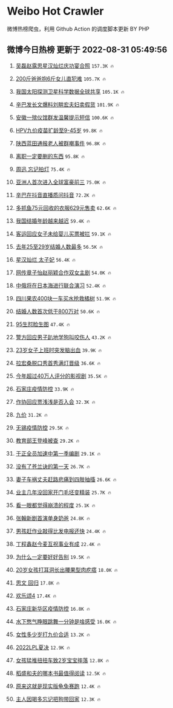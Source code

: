 # Weibo Hot Crawler 



微博热榜爬虫，利用 Github Action 的调度脚本更新 BY PHP 


## 微博今日热榜 更新于 2022-08-31 05:49:56 
1. [吴磊赵露思星汉灿烂庆功宴合照](https://s.weibo.com/weibo?q=%23%E5%90%B4%E7%A3%8A%E8%B5%B5%E9%9C%B2%E6%80%9D%E6%98%9F%E6%B1%89%E7%81%BF%E7%83%82%E5%BA%86%E5%8A%9F%E5%AE%B4%E5%90%88%E7%85%A7%23&Refer=top) `157.3K 🔥` 

1. [200斤爸爸抱6斤女儿直犯难](https://s.weibo.com/weibo?q=%23200%E6%96%A4%E7%88%B8%E7%88%B8%E6%8A%B16%E6%96%A4%E5%A5%B3%E5%84%BF%E7%9B%B4%E7%8A%AF%E9%9A%BE%23&Refer=top) `105.7K 🔥` 

1. [我国太阳探测卫星科学数据全球共享](https://s.weibo.com/weibo?q=%23%E6%88%91%E5%9B%BD%E5%A4%AA%E9%98%B3%E6%8E%A2%E6%B5%8B%E5%8D%AB%E6%98%9F%E7%A7%91%E5%AD%A6%E6%95%B0%E6%8D%AE%E5%85%A8%E7%90%83%E5%85%B1%E4%BA%AB%23&Refer=top) `105.1K 🔥` 

1. [辛巴发长文爆料刘畊宏夫妇卖假货](https://s.weibo.com/weibo?q=%23%E8%BE%9B%E5%B7%B4%E5%8F%91%E9%95%BF%E6%96%87%E7%88%86%E6%96%99%E5%88%98%E7%95%8A%E5%AE%8F%E5%A4%AB%E5%A6%87%E5%8D%96%E5%81%87%E8%B4%A7%23&Refer=top) `101.9K 🔥` 

1. [安徽一殡仪馆群发温馨提示短信](https://s.weibo.com/weibo?q=%23%E5%AE%89%E5%BE%BD%E4%B8%80%E6%AE%A1%E4%BB%AA%E9%A6%86%E7%BE%A4%E5%8F%91%E6%B8%A9%E9%A6%A8%E6%8F%90%E7%A4%BA%E7%9F%AD%E4%BF%A1%23&Refer=top) `100.6K 🔥` 

1. [HPV九价疫苗扩龄至9-45岁](https://s.weibo.com/weibo?q=%23HPV%E4%B9%9D%E4%BB%B7%E7%96%AB%E8%8B%97%E6%89%A9%E9%BE%84%E8%87%B39-45%E5%B2%81%23&Refer=top) `99.8K 🔥` 

1. [陕西蓝田通报老人被群嘲事件](https://s.weibo.com/weibo?q=%23%E9%99%95%E8%A5%BF%E8%93%9D%E7%94%B0%E9%80%9A%E6%8A%A5%E8%80%81%E4%BA%BA%E8%A2%AB%E7%BE%A4%E5%98%B2%E4%BA%8B%E4%BB%B6%23&Refer=top) `96.8K 🔥` 

1. [离职一定要删的东西](https://s.weibo.com/weibo?q=%23%E7%A6%BB%E8%81%8C%E4%B8%80%E5%AE%9A%E8%A6%81%E5%88%A0%E7%9A%84%E4%B8%9C%E8%A5%BF%23&Refer=top) `95.8K 🔥` 

1. [周迅 忘记拍灯](https://s.weibo.com/weibo?q=%E5%91%A8%E8%BF%85%20%E5%BF%98%E8%AE%B0%E6%8B%8D%E7%81%AF&Refer=top) `75.4K 🔥` 

1. [亚洲人首次进入全球富豪前三](https://s.weibo.com/weibo?q=%23%E4%BA%9A%E6%B4%B2%E4%BA%BA%E9%A6%96%E6%AC%A1%E8%BF%9B%E5%85%A5%E5%85%A8%E7%90%83%E5%AF%8C%E8%B1%AA%E5%89%8D%E4%B8%89%23&Refer=top) `75.0K 🔥` 

1. [辛巴在抖音直播质问抖音](https://s.weibo.com/weibo?q=%23%E8%BE%9B%E5%B7%B4%E5%9C%A8%E6%8A%96%E9%9F%B3%E7%9B%B4%E6%92%AD%E8%B4%A8%E9%97%AE%E6%8A%96%E9%9F%B3%23&Refer=top) `72.2K 🔥` 

1. [多抓鱼75元回收的衣服629元售卖](https://s.weibo.com/weibo?q=%23%E5%A4%9A%E6%8A%93%E9%B1%BC75%E5%85%83%E5%9B%9E%E6%94%B6%E7%9A%84%E8%A1%A3%E6%9C%8D629%E5%85%83%E5%94%AE%E5%8D%96%23&Refer=top) `62.6K 🔥` 

1. [我国结婚年龄越来越迟](https://s.weibo.com/weibo?q=%23%E6%88%91%E5%9B%BD%E7%BB%93%E5%A9%9A%E5%B9%B4%E9%BE%84%E8%B6%8A%E6%9D%A5%E8%B6%8A%E8%BF%9F%23&Refer=top) `59.4K 🔥` 

1. [客运回应女子未给婴儿买票被拦](https://s.weibo.com/weibo?q=%23%E5%AE%A2%E8%BF%90%E5%9B%9E%E5%BA%94%E5%A5%B3%E5%AD%90%E6%9C%AA%E7%BB%99%E5%A9%B4%E5%84%BF%E4%B9%B0%E7%A5%A8%E8%A2%AB%E6%8B%A6%23&Refer=top) `59.1K 🔥` 

1. [去年25至29岁结婚人数最多](https://s.weibo.com/weibo?q=%23%E5%8E%BB%E5%B9%B425%E8%87%B329%E5%B2%81%E7%BB%93%E5%A9%9A%E4%BA%BA%E6%95%B0%E6%9C%80%E5%A4%9A%23&Refer=top) `56.5K 🔥` 

1. [星汉灿烂 太子妃](https://s.weibo.com/weibo?q=%E6%98%9F%E6%B1%89%E7%81%BF%E7%83%82%20%E5%A4%AA%E5%AD%90%E5%A6%83&Refer=top) `56.4K 🔥` 

1. [网传章子怡赵丽颖合作双女主剧](https://s.weibo.com/weibo?q=%23%E7%BD%91%E4%BC%A0%E7%AB%A0%E5%AD%90%E6%80%A1%E8%B5%B5%E4%B8%BD%E9%A2%96%E5%90%88%E4%BD%9C%E5%8F%8C%E5%A5%B3%E4%B8%BB%E5%89%A7%23&Refer=top) `54.0K 🔥` 

1. [中俄将在日本海进行联合演习](https://s.weibo.com/weibo?q=%23%E4%B8%AD%E4%BF%84%E5%B0%86%E5%9C%A8%E6%97%A5%E6%9C%AC%E6%B5%B7%E8%BF%9B%E8%A1%8C%E8%81%94%E5%90%88%E6%BC%94%E4%B9%A0%23&Refer=top) `52.4K 🔥` 

1. [四川果农400块一车买水抢救橘树](https://s.weibo.com/weibo?q=%23%E5%9B%9B%E5%B7%9D%E6%9E%9C%E5%86%9C400%E5%9D%97%E4%B8%80%E8%BD%A6%E4%B9%B0%E6%B0%B4%E6%8A%A2%E6%95%91%E6%A9%98%E6%A0%91%23&Refer=top) `51.9K 🔥` 

1. [结婚人数首次低于800万对](https://s.weibo.com/weibo?q=%23%E7%BB%93%E5%A9%9A%E4%BA%BA%E6%95%B0%E9%A6%96%E6%AC%A1%E4%BD%8E%E4%BA%8E800%E4%B8%87%E5%AF%B9%23&Refer=top) `50.6K 🔥` 

1. [95生怼脸生图](https://s.weibo.com/weibo?q=%2395%E7%94%9F%E6%80%BC%E8%84%B8%E7%94%9F%E5%9B%BE%23&Refer=top) `47.4K 🔥` 

1. [警方回应男子趴地学狗叫咬伤人](https://s.weibo.com/weibo?q=%23%E8%AD%A6%E6%96%B9%E5%9B%9E%E5%BA%94%E7%94%B7%E5%AD%90%E8%B6%B4%E5%9C%B0%E5%AD%A6%E7%8B%97%E5%8F%AB%E5%92%AC%E4%BC%A4%E4%BA%BA%23&Refer=top) `43.2K 🔥` 

1. [23岁女子上班时突发脑出血](https://s.weibo.com/weibo?q=%2323%E5%B2%81%E5%A5%B3%E5%AD%90%E4%B8%8A%E7%8F%AD%E6%97%B6%E7%AA%81%E5%8F%91%E8%84%91%E5%87%BA%E8%A1%80%23&Refer=top) `39.9K 🔥` 

1. [拉宏桑脱口秀首秀满灯晋级](https://s.weibo.com/weibo?q=%23%E6%8B%89%E5%AE%8F%E6%A1%91%E8%84%B1%E5%8F%A3%E7%A7%80%E9%A6%96%E7%A7%80%E6%BB%A1%E7%81%AF%E6%99%8B%E7%BA%A7%23&Refer=top) `36.6K 🔥` 

1. [今年超过40万人评分的影视剧](https://s.weibo.com/weibo?q=%23%E4%BB%8A%E5%B9%B4%E8%B6%85%E8%BF%8740%E4%B8%87%E4%BA%BA%E8%AF%84%E5%88%86%E7%9A%84%E5%BD%B1%E8%A7%86%E5%89%A7%23&Refer=top) `35.5K 🔥` 

1. [石家庄疫情防控](https://s.weibo.com/weibo?q=%23%E7%9F%B3%E5%AE%B6%E5%BA%84%E7%96%AB%E6%83%85%E9%98%B2%E6%8E%A7%23&Refer=top) `33.9K 🔥` 

1. [作协回应贾浅浅是否入会](https://s.weibo.com/weibo?q=%23%E4%BD%9C%E5%8D%8F%E5%9B%9E%E5%BA%94%E8%B4%BE%E6%B5%85%E6%B5%85%E6%98%AF%E5%90%A6%E5%85%A5%E4%BC%9A%23&Refer=top) `32.3K 🔥` 

1. [九价](https://s.weibo.com/weibo?q=%E4%B9%9D%E4%BB%B7&Refer=top) `31.2K 🔥` 

1. [无锡疫情防控](https://s.weibo.com/weibo?q=%E6%97%A0%E9%94%A1%E7%96%AB%E6%83%85%E9%98%B2%E6%8E%A7&Refer=top) `29.5K 🔥` 

1. [教育部王登峰被查](https://s.weibo.com/weibo?q=%23%E6%95%99%E8%82%B2%E9%83%A8%E7%8E%8B%E7%99%BB%E5%B3%B0%E8%A2%AB%E6%9F%A5%23&Refer=top) `29.2K 🔥` 

1. [于正全员加速中第一季编剧](https://s.weibo.com/weibo?q=%23%E4%BA%8E%E6%AD%A3%E5%85%A8%E5%91%98%E5%8A%A0%E9%80%9F%E4%B8%AD%E7%AC%AC%E4%B8%80%E5%AD%A3%E7%BC%96%E5%89%A7%23&Refer=top) `29.1K 🔥` 

1. [没有了苍兰诀的第一天](https://s.weibo.com/weibo?q=%23%E6%B2%A1%E6%9C%89%E4%BA%86%E8%8B%8D%E5%85%B0%E8%AF%80%E7%9A%84%E7%AC%AC%E4%B8%80%E5%A4%A9%23&Refer=top) `26.7K 🔥` 

1. [妻子车祸丈夫赶路悲痛到四肢抽搐](https://s.weibo.com/weibo?q=%23%E5%A6%BB%E5%AD%90%E8%BD%A6%E7%A5%B8%E4%B8%88%E5%A4%AB%E8%B5%B6%E8%B7%AF%E6%82%B2%E7%97%9B%E5%88%B0%E5%9B%9B%E8%82%A2%E6%8A%BD%E6%90%90%23&Refer=top) `26.6K 🔥` 

1. [业主几年没回家开门毛坯变精装](https://s.weibo.com/weibo?q=%23%E4%B8%9A%E4%B8%BB%E5%87%A0%E5%B9%B4%E6%B2%A1%E5%9B%9E%E5%AE%B6%E5%BC%80%E9%97%A8%E6%AF%9B%E5%9D%AF%E5%8F%98%E7%B2%BE%E8%A3%85%23&Refer=top) `25.7K 🔥` 

1. [看一眼都觉得崩溃的程度](https://s.weibo.com/weibo?q=%23%E7%9C%8B%E4%B8%80%E7%9C%BC%E9%83%BD%E8%A7%89%E5%BE%97%E5%B4%A9%E6%BA%83%E7%9A%84%E7%A8%8B%E5%BA%A6%23&Refer=top) `25.1K 🔥` 

1. [张翰新剧首演单身奶爸](https://s.weibo.com/weibo?q=%23%E5%BC%A0%E7%BF%B0%E6%96%B0%E5%89%A7%E9%A6%96%E6%BC%94%E5%8D%95%E8%BA%AB%E5%A5%B6%E7%88%B8%23&Refer=top) `24.8K 🔥` 

1. [男孩赶作业敲得比发电报还快](https://s.weibo.com/weibo?q=%23%E7%94%B7%E5%AD%A9%E8%B5%B6%E4%BD%9C%E4%B8%9A%E6%95%B2%E5%BE%97%E6%AF%94%E5%8F%91%E7%94%B5%E6%8A%A5%E8%BF%98%E5%BF%AB%23&Refer=top) `24.4K 🔥` 

1. [丁程鑫赵今麦互祝事业有成](https://s.weibo.com/weibo?q=%23%E4%B8%81%E7%A8%8B%E9%91%AB%E8%B5%B5%E4%BB%8A%E9%BA%A6%E4%BA%92%E7%A5%9D%E4%BA%8B%E4%B8%9A%E6%9C%89%E6%88%90%23&Refer=top) `22.4K 🔥` 

1. [为什么一定要好好告别](https://s.weibo.com/weibo?q=%23%E4%B8%BA%E4%BB%80%E4%B9%88%E4%B8%80%E5%AE%9A%E8%A6%81%E5%A5%BD%E5%A5%BD%E5%91%8A%E5%88%AB%23&Refer=top) `19.5K 🔥` 

1. [20岁女孩打耳洞长出腰果型肉疙瘩](https://s.weibo.com/weibo?q=%2320%E5%B2%81%E5%A5%B3%E5%AD%A9%E6%89%93%E8%80%B3%E6%B4%9E%E9%95%BF%E5%87%BA%E8%85%B0%E6%9E%9C%E5%9E%8B%E8%82%89%E7%96%99%E7%98%A9%23&Refer=top) `18.0K 🔥` 

1. [思文 回归](https://s.weibo.com/weibo?q=%E6%80%9D%E6%96%87%20%E5%9B%9E%E5%BD%92&Refer=top) `17.8K 🔥` 

1. [欢乐颂4](https://s.weibo.com/weibo?q=%23%E6%AC%A2%E4%B9%90%E9%A2%824%23&Refer=top) `17.4K 🔥` 

1. [石家庄新华区疫情防控](https://s.weibo.com/weibo?q=%E7%9F%B3%E5%AE%B6%E5%BA%84%E6%96%B0%E5%8D%8E%E5%8C%BA%E7%96%AB%E6%83%85%E9%98%B2%E6%8E%A7&Refer=top) `16.8K 🔥` 

1. [水下憋气睁眼跳舞一分钟是啥感受](https://s.weibo.com/weibo?q=%23%E6%B0%B4%E4%B8%8B%E6%86%8B%E6%B0%94%E7%9D%81%E7%9C%BC%E8%B7%B3%E8%88%9E%E4%B8%80%E5%88%86%E9%92%9F%E6%98%AF%E5%95%A5%E6%84%9F%E5%8F%97%23&Refer=top) `16.0K 🔥` 

1. [女性多少岁打九价合适](https://s.weibo.com/weibo?q=%23%E5%A5%B3%E6%80%A7%E5%A4%9A%E5%B0%91%E5%B2%81%E6%89%93%E4%B9%9D%E4%BB%B7%E5%90%88%E9%80%82%23&Refer=top) `13.2K 🔥` 

1. [2022LPL夏决](https://s.weibo.com/weibo?q=2022LPL%E5%A4%8F%E5%86%B3&Refer=top) `12.9K 🔥` 

1. [女孩猛推扭扭车致2岁宝宝摔落](https://s.weibo.com/weibo?q=%23%E5%A5%B3%E5%AD%A9%E7%8C%9B%E6%8E%A8%E6%89%AD%E6%89%AD%E8%BD%A6%E8%87%B42%E5%B2%81%E5%AE%9D%E5%AE%9D%E6%91%94%E8%90%BD%23&Refer=top) `12.8K 🔥` 

1. [稻盛和夫的哪本书最值得阅读](https://s.weibo.com/weibo?q=%23%E7%A8%BB%E7%9B%9B%E5%92%8C%E5%A4%AB%E7%9A%84%E5%93%AA%E6%9C%AC%E4%B9%A6%E6%9C%80%E5%80%BC%E5%BE%97%E9%98%85%E8%AF%BB%23&Refer=top) `12.5K 🔥` 

1. [原来这就是现实版龟兔赛跑](https://s.weibo.com/weibo?q=%23%E5%8E%9F%E6%9D%A5%E8%BF%99%E5%B0%B1%E6%98%AF%E7%8E%B0%E5%AE%9E%E7%89%88%E9%BE%9F%E5%85%94%E8%B5%9B%E8%B7%91%23&Refer=top) `12.4K 🔥` 

1. [主人因喝多忘记把狗带回家](https://s.weibo.com/weibo?q=%23%E4%B8%BB%E4%BA%BA%E5%9B%A0%E5%96%9D%E5%A4%9A%E5%BF%98%E8%AE%B0%E6%8A%8A%E7%8B%97%E5%B8%A6%E5%9B%9E%E5%AE%B6%23&Refer=top) `12.3K 🔥` 

